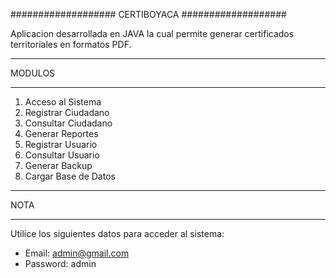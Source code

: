 ###################
CERTIBOYACA
###################

Aplicacion desarrollada en JAVA la cual permite generar certificados territoriales en formatos PDF.

*******************
MODULOS
*******************

1. Acceso al Sistema
2. Registrar Ciudadano
3. Consultar Ciudadano
4. Generar Reportes
5. Registrar Usuario
6. Consultar Usuario
7. Generar Backup
8. Cargar Base de Datos

**************************
NOTA
**************************

Utilice los siguientes datos para acceder al sistema:

- Email: admin@gmail.com
- Password: admin

